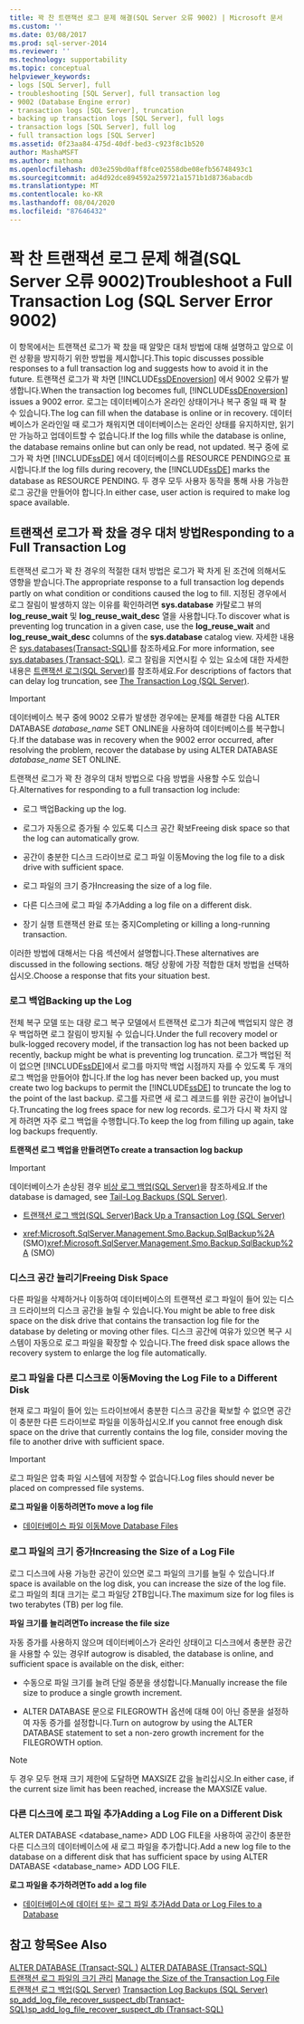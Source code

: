 ```yaml
---
title: 꽉 찬 트랜잭션 로그 문제 해결(SQL Server 오류 9002) | Microsoft 문서
ms.custom: ''
ms.date: 03/08/2017
ms.prod: sql-server-2014
ms.reviewer: ''
ms.technology: supportability
ms.topic: conceptual
helpviewer_keywords:
- logs [SQL Server], full
- troubleshooting [SQL Server], full transaction log
- 9002 (Database Engine error)
- transaction logs [SQL Server], truncation
- backing up transaction logs [SQL Server], full logs
- transaction logs [SQL Server], full log
- full transaction logs [SQL Server]
ms.assetid: 0f23aa84-475d-40df-bed3-c923f8c1b520
author: MashaMSFT
ms.author: mathoma
ms.openlocfilehash: d03e259bd0aff8fce02558dbe08efb56748493c1
ms.sourcegitcommit: ad4d92dce894592a259721a1571b1d8736abacdb
ms.translationtype: MT
ms.contentlocale: ko-KR
ms.lasthandoff: 08/04/2020
ms.locfileid: "87646432"
---
```

# <a name="troubleshoot-a-full-transaction-log-sql-server-error-9002"></a><span data-ttu-id="dc721-102">꽉 찬 트랜잭션 로그 문제 해결(SQL Server 오류 9002)</span><span class="sxs-lookup"><span data-stu-id="dc721-102">Troubleshoot a Full Transaction Log (SQL Server Error 9002)</span></span>
  <span data-ttu-id="dc721-103">이 항목에서는 트랜잭션 로그가 꽉 찼을 때 알맞은 대처 방법에 대해 설명하고 앞으로 이런 상황을 방지하기 위한 방법을 제시합니다.</span><span class="sxs-lookup"><span data-stu-id="dc721-103">This topic discusses possible responses to a full transaction log and suggests how to avoid it in the future.</span></span> <span data-ttu-id="dc721-104">트랜잭션 로그가 꽉 차면 [!INCLUDE[ssDEnoversion](../../includes/ssdenoversion-md.md)] 에서 9002 오류가 발생합니다.</span><span class="sxs-lookup"><span data-stu-id="dc721-104">When the transaction log becomes full, [!INCLUDE[ssDEnoversion](../../includes/ssdenoversion-md.md)] issues a 9002 error.</span></span> <span data-ttu-id="dc721-105">로그는 데이터베이스가 온라인 상태이거나 복구 중일 때 꽉 찰 수 있습니다.</span><span class="sxs-lookup"><span data-stu-id="dc721-105">The log can fill when the database is online or in recovery.</span></span> <span data-ttu-id="dc721-106">데이터베이스가 온라인일 때 로그가 채워지면 데이터베이스는 온라인 상태를 유지하지만, 읽기만 가능하고 업데이트할 수 없습니다.</span><span class="sxs-lookup"><span data-stu-id="dc721-106">If the log fills while the database is online, the database remains online but can only be read, not updated.</span></span> <span data-ttu-id="dc721-107">복구 중에 로그가 꽉 차면 [!INCLUDE[ssDE](../../includes/ssde-md.md)] 에서 데이터베이스를 RESOURCE PENDING으로 표시합니다.</span><span class="sxs-lookup"><span data-stu-id="dc721-107">If the log fills during recovery, the [!INCLUDE[ssDE](../../includes/ssde-md.md)] marks the database as RESOURCE PENDING.</span></span> <span data-ttu-id="dc721-108">두 경우 모두 사용자 동작을 통해 사용 가능한 로그 공간을 만들어야 합니다.</span><span class="sxs-lookup"><span data-stu-id="dc721-108">In either case, user action is required to make log space available.</span></span>  
  
## <a name="responding-to-a-full-transaction-log"></a><span data-ttu-id="dc721-109">트랜잭션 로그가 꽉 찼을 경우 대처 방법</span><span class="sxs-lookup"><span data-stu-id="dc721-109">Responding to a Full Transaction Log</span></span>  
 <span data-ttu-id="dc721-110">트랜잭션 로그가 꽉 찬 경우의 적절한 대처 방법은 로그가 꽉 차게 된 조건에 의해서도 영향을 받습니다.</span><span class="sxs-lookup"><span data-stu-id="dc721-110">The appropriate response to a full transaction log depends partly on what condition or conditions caused the log to fill.</span></span> <span data-ttu-id="dc721-111">지정된 경우에서 로그 잘림이 발생하지 않는 이유를 확인하려면 **sys.database** 카탈로그 뷰의 **log_reuse_wait** 및 **log_reuse_wait_desc** 열을 사용합니다.</span><span class="sxs-lookup"><span data-stu-id="dc721-111">To discover what is preventing log truncation in a given case, use the **log_reuse_wait** and **log_reuse_wait_desc** columns of the **sys.database** catalog view.</span></span> <span data-ttu-id="dc721-112">자세한 내용은 [sys.databases&#40;Transact-SQL&#41;](/sql/relational-databases/system-catalog-views/sys-databases-transact-sql)를 참조하세요.</span><span class="sxs-lookup"><span data-stu-id="dc721-112">For more information, see [sys.databases &#40;Transact-SQL&#41;](/sql/relational-databases/system-catalog-views/sys-databases-transact-sql).</span></span> <span data-ttu-id="dc721-113">로그 잘림을 지연시킬 수 있는 요소에 대한 자세한 내용은 [트랜잭션 로그&#40;SQL Server&#41;](the-transaction-log-sql-server.md)를 참조하세요.</span><span class="sxs-lookup"><span data-stu-id="dc721-113">For descriptions of factors that can delay log truncation, see [The Transaction Log &#40;SQL Server&#41;](the-transaction-log-sql-server.md).</span></span>  
  
> [!IMPORTANT]  
>  <span data-ttu-id="dc721-114">데이터베이스 복구 중에 9002 오류가 발생한 경우에는 문제를 해결한 다음 ALTER DATABASE *database_name* SET ONLINE을 사용하여 데이터베이스를 복구합니다.</span><span class="sxs-lookup"><span data-stu-id="dc721-114">If the database was in recovery when the 9002 error occurred, after resolving the problem, recover the database by using ALTER DATABASE *database_name* SET ONLINE.</span></span>  
  
 <span data-ttu-id="dc721-115">트랜잭션 로그가 꽉 찬 경우의 대처 방법으로 다음 방법을 사용할 수도 있습니다.</span><span class="sxs-lookup"><span data-stu-id="dc721-115">Alternatives for responding to a full transaction log include:</span></span>  
  
-   <span data-ttu-id="dc721-116">로그 백업</span><span class="sxs-lookup"><span data-stu-id="dc721-116">Backing up the log.</span></span>  
  
-   <span data-ttu-id="dc721-117">로그가 자동으로 증가될 수 있도록 디스크 공간 확보</span><span class="sxs-lookup"><span data-stu-id="dc721-117">Freeing disk space so that the log can automatically grow.</span></span>  
  
-   <span data-ttu-id="dc721-118">공간이 충분한 디스크 드라이브로 로그 파일 이동</span><span class="sxs-lookup"><span data-stu-id="dc721-118">Moving the log file to a disk drive with sufficient space.</span></span>  
  
-   <span data-ttu-id="dc721-119">로그 파일의 크기 증가</span><span class="sxs-lookup"><span data-stu-id="dc721-119">Increasing the size of a log file.</span></span>  
  
-   <span data-ttu-id="dc721-120">다른 디스크에 로그 파일 추가</span><span class="sxs-lookup"><span data-stu-id="dc721-120">Adding a log file on a different disk.</span></span>  
  
-   <span data-ttu-id="dc721-121">장기 실행 트랜잭션 완료 또는 중지</span><span class="sxs-lookup"><span data-stu-id="dc721-121">Completing or killing a long-running transaction.</span></span>  
  
 <span data-ttu-id="dc721-122">이러한 방법에 대해서는 다음 섹션에서 설명합니다.</span><span class="sxs-lookup"><span data-stu-id="dc721-122">These alternatives are discussed in the following sections.</span></span> <span data-ttu-id="dc721-123">해당 상황에 가장 적합한 대처 방법을 선택하십시오.</span><span class="sxs-lookup"><span data-stu-id="dc721-123">Choose a response that fits your situation best.</span></span>  
  
### <a name="backing-up-the-log"></a><span data-ttu-id="dc721-124">로그 백업</span><span class="sxs-lookup"><span data-stu-id="dc721-124">Backing up the Log</span></span>  
 <span data-ttu-id="dc721-125">전체 복구 모델 또는 대량 로그 복구 모델에서 트랜잭션 로그가 최근에 백업되지 않은 경우 백업하면 로그 잘림이 방지될 수 있습니다.</span><span class="sxs-lookup"><span data-stu-id="dc721-125">Under the full recovery model or bulk-logged recovery model, if the transaction log has not been backed up recently, backup might be what is preventing log truncation.</span></span> <span data-ttu-id="dc721-126">로그가 백업된 적이 없으면 [!INCLUDE[ssDE](../../includes/ssde-md.md)]에서 로그를 마지막 백업 시점까지 자를 수 있도록 두 개의 로그 백업을 만들어야 합니다.</span><span class="sxs-lookup"><span data-stu-id="dc721-126">If the log has never been backed up, you must create two log backups to permit the [!INCLUDE[ssDE](../../includes/ssde-md.md)] to truncate the log to the point of the last backup.</span></span> <span data-ttu-id="dc721-127">로그를 자르면 새 로그 레코드를 위한 공간이 늘어납니다.</span><span class="sxs-lookup"><span data-stu-id="dc721-127">Truncating the log frees space for new log records.</span></span> <span data-ttu-id="dc721-128">로그가 다시 꽉 차지 않게 하려면 자주 로그 백업을 수행합니다.</span><span class="sxs-lookup"><span data-stu-id="dc721-128">To keep the log from filling up again, take log backups frequently.</span></span>  
  
 <span data-ttu-id="dc721-129">**트랜잭션 로그 백업을 만들려면**</span><span class="sxs-lookup"><span data-stu-id="dc721-129">**To create a transaction log backup**</span></span>  
  
> [!IMPORTANT]  
>  <span data-ttu-id="dc721-130">데이터베이스가 손상된 경우 [비상 로그 백업&#40;SQL Server&#41;](../backup-restore/tail-log-backups-sql-server.md)을 참조하세요.</span><span class="sxs-lookup"><span data-stu-id="dc721-130">If the database is damaged, see [Tail-Log Backups &#40;SQL Server&#41;](../backup-restore/tail-log-backups-sql-server.md).</span></span>  
  
-   [<span data-ttu-id="dc721-131">트랜잭션 로그 백업&#40;SQL Server&#41;</span><span class="sxs-lookup"><span data-stu-id="dc721-131">Back Up a Transaction Log &#40;SQL Server&#41;</span></span>](../backup-restore/back-up-a-transaction-log-sql-server.md)  
  
-   <span data-ttu-id="dc721-132"><xref:Microsoft.SqlServer.Management.Smo.Backup.SqlBackup%2A> (SMO)</span><span class="sxs-lookup"><span data-stu-id="dc721-132"><xref:Microsoft.SqlServer.Management.Smo.Backup.SqlBackup%2A> (SMO)</span></span>  
  
### <a name="freeing-disk-space"></a><span data-ttu-id="dc721-133">디스크 공간 늘리기</span><span class="sxs-lookup"><span data-stu-id="dc721-133">Freeing Disk Space</span></span>  
 <span data-ttu-id="dc721-134">다른 파일을 삭제하거나 이동하여 데이터베이스의 트랜잭션 로그 파일이 들어 있는 디스크 드라이브의 디스크 공간을 늘릴 수 있습니다.</span><span class="sxs-lookup"><span data-stu-id="dc721-134">You might be able to free disk space on the disk drive that contains the transaction log file for the database by deleting or moving other files.</span></span> <span data-ttu-id="dc721-135">디스크 공간에 여유가 있으면 복구 시스템이 자동으로 로그 파일을 확장할 수 있습니다.</span><span class="sxs-lookup"><span data-stu-id="dc721-135">The freed disk space allows the recovery system to enlarge the log file automatically.</span></span>  
  
### <a name="moving-the-log-file-to-a-different-disk"></a><span data-ttu-id="dc721-136">로그 파일을 다른 디스크로 이동</span><span class="sxs-lookup"><span data-stu-id="dc721-136">Moving the Log File to a Different Disk</span></span>  
 <span data-ttu-id="dc721-137">현재 로그 파일이 들어 있는 드라이브에서 충분한 디스크 공간을 확보할 수 없으면 공간이 충분한 다른 드라이브로 파일을 이동하십시오.</span><span class="sxs-lookup"><span data-stu-id="dc721-137">If you cannot free enough disk space on the drive that currently contains the log file, consider moving the file to another drive with sufficient space.</span></span>  
  
> [!IMPORTANT]  
>  <span data-ttu-id="dc721-138">로그 파일은 압축 파일 시스템에 저장할 수 없습니다.</span><span class="sxs-lookup"><span data-stu-id="dc721-138">Log files should never be placed on compressed file systems.</span></span>  
  
 <span data-ttu-id="dc721-139">**로그 파일을 이동하려면**</span><span class="sxs-lookup"><span data-stu-id="dc721-139">**To move a log file**</span></span>  
  
-   [<span data-ttu-id="dc721-140">데이터베이스 파일 이동</span><span class="sxs-lookup"><span data-stu-id="dc721-140">Move Database Files</span></span>](../databases/move-database-files.md)  
  
### <a name="increasing-the-size-of-a-log-file"></a><span data-ttu-id="dc721-141">로그 파일의 크기 증가</span><span class="sxs-lookup"><span data-stu-id="dc721-141">Increasing the Size of a Log File</span></span>  
 <span data-ttu-id="dc721-142">로그 디스크에 사용 가능한 공간이 있으면 로그 파일의 크기를 늘릴 수 있습니다.</span><span class="sxs-lookup"><span data-stu-id="dc721-142">If space is available on the log disk, you can increase the size of the log file.</span></span> <span data-ttu-id="dc721-143">로그 파일의 최대 크기는 로그 파일당 2TB입니다.</span><span class="sxs-lookup"><span data-stu-id="dc721-143">The maximum size for log files is two terabytes (TB) per log file.</span></span>  
  
 <span data-ttu-id="dc721-144">**파일 크기를 늘리려면**</span><span class="sxs-lookup"><span data-stu-id="dc721-144">**To increase the file size**</span></span>  
  
 <span data-ttu-id="dc721-145">자동 증가를 사용하지 않으며 데이터베이스가 온라인 상태이고 디스크에서 충분한 공간을 사용할 수 있는 경우</span><span class="sxs-lookup"><span data-stu-id="dc721-145">If autogrow is disabled, the database is online, and sufficient space is available on the disk, either:</span></span>  
  
-   <span data-ttu-id="dc721-146">수동으로 파일 크기를 늘려 단일 증분을 생성합니다.</span><span class="sxs-lookup"><span data-stu-id="dc721-146">Manually increase the file size to produce a single growth increment.</span></span>  
  
-   <span data-ttu-id="dc721-147">ALTER DATABASE 문으로 FILEGROWTH 옵션에 대해 0이 아닌 증분을 설정하여 자동 증가를 설정합니다.</span><span class="sxs-lookup"><span data-stu-id="dc721-147">Turn on autogrow by using the ALTER DATABASE statement to set a non-zero growth increment for the FILEGROWTH option.</span></span>  
  
> [!NOTE]  
>  <span data-ttu-id="dc721-148">두 경우 모두 현재 크기 제한에 도달하면 MAXSIZE 값을 늘리십시오.</span><span class="sxs-lookup"><span data-stu-id="dc721-148">In either case, if the current size limit has been reached, increase the MAXSIZE value.</span></span>  
  
### <a name="adding-a-log-file-on-a-different-disk"></a><span data-ttu-id="dc721-149">다른 디스크에 로그 파일 추가</span><span class="sxs-lookup"><span data-stu-id="dc721-149">Adding a Log File on a Different Disk</span></span>  
 <span data-ttu-id="dc721-150">ALTER DATABASE <database_name> ADD LOG FILE을 사용하여 공간이 충분한 다른 디스크의 데이터베이스에 새 로그 파일을 추가합니다.</span><span class="sxs-lookup"><span data-stu-id="dc721-150">Add a new log file to the database on a different disk that has sufficient space by using ALTER DATABASE <database_name> ADD LOG FILE.</span></span>  
  
 <span data-ttu-id="dc721-151">**로그 파일을 추가하려면**</span><span class="sxs-lookup"><span data-stu-id="dc721-151">**To add a log file**</span></span>  
  
-   [<span data-ttu-id="dc721-152">데이터베이스에 데이터 또는 로그 파일 추가</span><span class="sxs-lookup"><span data-stu-id="dc721-152">Add Data or Log Files to a Database</span></span>](../databases/add-data-or-log-files-to-a-database.md)  
  
## <a name="see-also"></a><span data-ttu-id="dc721-153">참고 항목</span><span class="sxs-lookup"><span data-stu-id="dc721-153">See Also</span></span>  
 <span data-ttu-id="dc721-154">[ALTER DATABASE &#40;Transact-SQL &#41;](/sql/t-sql/statements/alter-database-transact-sql) </span><span class="sxs-lookup"><span data-stu-id="dc721-154">[ALTER DATABASE &#40;Transact-SQL&#41;](/sql/t-sql/statements/alter-database-transact-sql) </span></span>  
 <span data-ttu-id="dc721-155">[트랜잭션 로그 파일의 크기 관리](manage-the-size-of-the-transaction-log-file.md) </span><span class="sxs-lookup"><span data-stu-id="dc721-155">[Manage the Size of the Transaction Log File](manage-the-size-of-the-transaction-log-file.md) </span></span>  
 <span data-ttu-id="dc721-156">[트랜잭션 로그 백업&#40;SQL Server&#41;](../backup-restore/transaction-log-backups-sql-server.md) </span><span class="sxs-lookup"><span data-stu-id="dc721-156">[Transaction Log Backups &#40;SQL Server&#41;](../backup-restore/transaction-log-backups-sql-server.md) </span></span>  
 [<span data-ttu-id="dc721-157">sp_add_log_file_recover_suspect_db&#40;Transact-SQL&#41;</span><span class="sxs-lookup"><span data-stu-id="dc721-157">sp_add_log_file_recover_suspect_db &#40;Transact-SQL&#41;</span></span>](/sql/relational-databases/system-stored-procedures/sp-add-log-file-recover-suspect-db-transact-sql)  
  
  
